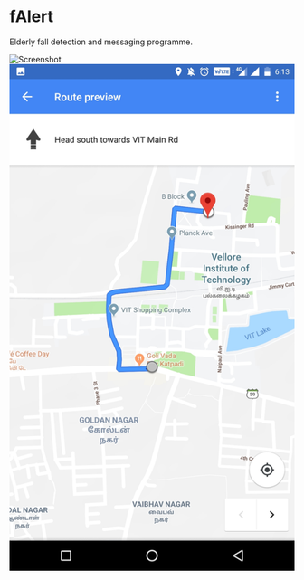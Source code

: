 # fAlert
Elderly fall detection and messaging programme.

![Screenshot](/Screenshot_20181106-181042.jpg=20x)   ![Screenshot](/Screenshot_20181106-181319.jpg)